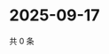 # 2025-09-17

共 0 条

<!-- BEGIN ZHIHUQUESTIONS -->
<!-- 最后更新时间 Wed Sep 17 2025 04:12:23 GMT+0800 (China Standard Time) -->

<!-- END ZHIHUQUESTIONS -->
